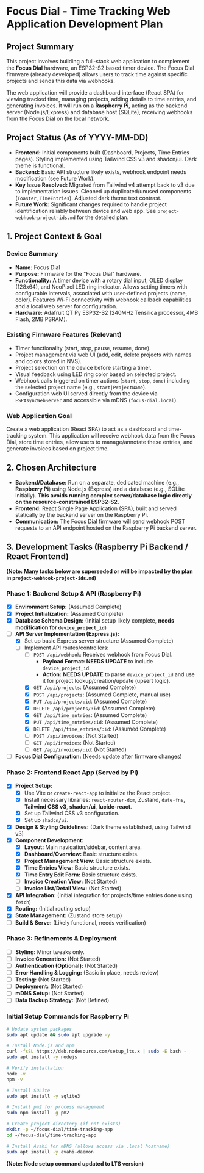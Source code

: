 # Focus Dial - Time Tracking Web Application Development Plan

## Project Summary

This project involves building a full-stack web application to complement the **Focus Dial** hardware, an ESP32-S2 based timer device. The Focus Dial firmware (already developed) allows users to track time against specific projects and sends this data via webhooks.

The web application will provide a dashboard interface (React SPA) for viewing tracked time, managing projects, adding details to time entries, and generating invoices. It will run on a **Raspberry Pi**, acting as the backend server (Node.js/Express) and database host (SQLite), receiving webhooks from the Focus Dial on the local network.

## Project Status (As of YYYY-MM-DD)

- **Frontend:** Initial components built (Dashboard, Projects, Time Entries pages). Styling implemented using Tailwind CSS v3 and shadcn/ui. Dark theme is functional.
- **Backend:** Basic API structure likely exists, webhook endpoint needs modification (see Future Work).
- **Key Issue Resolved:** Migrated from Tailwind v4 attempt back to v3 due to implementation issues. Cleaned up duplicated/unused components (`Toaster`, `TimeEntries`). Adjusted dark theme text contrast.
- **Future Work:** Significant changes required to handle project identification reliably between device and web app. See `project-webhook-project-ids.md` for the detailed plan.

## 1. Project Context & Goal

### Device Summary

- **Name:** Focus Dial
- **Purpose:** Firmware for the "Focus Dial" hardware.
- **Functionality:** A timer device with a rotary dial input, OLED display (128x64), and NeoPixel LED ring indicator. Allows setting timers with configurable intervals, associated with user-defined projects (name, color). Features Wi-Fi connectivity with webhook callback capabilities and a local web server for configuration.
- **Hardware:** Adafruit QT Py ESP32-S2 (240MHz Tensilica processor, 4MB Flash, 2MB PSRAM).

### Existing Firmware Features (Relevant)

- Timer functionality (start, stop, pause, resume, done).
- Project management via web UI (add, edit, delete projects with names and colors stored in NVS).
- Project selection on the device before starting a timer.
- Visual feedback using LED ring color based on selected project.
- Webhook calls triggered on timer actions (`start`, `stop`, `done`) including the selected project name (e.g., `start|ProjectName`).
- Configuration web UI served directly from the device via `ESPAsyncWebServer` and accessible via mDNS (`focus-dial.local`).

### Web Application Goal

Create a web application (React SPA) to act as a dashboard and time-tracking system. This application will receive webhook data from the Focus Dial, store time entries, allow users to manage/annotate these entries, and generate invoices based on project time.

## 2. Chosen Architecture

- **Backend/Database:** Run on a separate, dedicated machine (e.g., **Raspberry Pi**) using Node.js (Express) and a database (e.g., SQLite initially). **This avoids running complex server/database logic directly on the resource-constrained ESP32-S2.**
- **Frontend:** React Single Page Application (SPA), built and served statically by the backend server on the Raspberry Pi.
- **Communication:** The Focus Dial firmware will send webhook POST requests to an API endpoint hosted on the Raspberry Pi backend server.

## 3. Development Tasks (Raspberry Pi Backend / React Frontend)

**(Note: Many tasks below are superseded or will be impacted by the plan in `project-webhook-project-ids.md`)**

### Phase 1: Backend Setup & API (Raspberry Pi)

- [x] **Environment Setup:** (Assumed Complete)
- [x] **Project Initialization:** (Assumed Complete)
- [x] **Database Schema Design:** (Initial setup likely complete, **needs modification for `device_project_id`**)
- [ ] **API Server Implementation (Express.js):**
  - [x] Set up basic Express server structure (Assumed Complete)
  - [ ] Implement API routes/controllers:
    - [ ] `POST /api/webhook`: Receives webhook from Focus Dial.
      - **Payload Format:** **NEEDS UPDATE** to include `device_project_id`.
      - **Action:** **NEEDS UPDATE** to parse `device_project_id` and use it for project lookup/creation/update (upsert logic).
    - [x] `GET /api/projects`: (Assumed Complete)
    - [x] `POST /api/projects`: (Assumed Complete, manual use)
    - [x] `PUT /api/projects/:id`: (Assumed Complete)
    - [x] `DELETE /api/projects/:id`: (Assumed Complete)
    - [x] `GET /api/time_entries`: (Assumed Complete)
    - [x] `PUT /api/time_entries/:id`: (Assumed Complete)
    - [x] `DELETE /api/time_entries/:id`: (Assumed Complete)
    - [ ] `POST /api/invoices`: (Not Started)
    - [ ] `GET /api/invoices`: (Not Started)
    - [ ] `GET /api/invoices/:id`: (Not Started)
- [ ] **Focus Dial Configuration:** (Needs update after firmware changes)

### Phase 2: Frontend React App (Served by Pi)

- [x] **Project Setup:**
  - [x] Use Vite or `create-react-app` to initialize the React project.
  - [x] Install necessary libraries: `react-router-dom`, Zustand, `date-fns`, **Tailwind CSS v3**, **shadcn/ui**, **lucide-react**.
  - [x] Set up Tailwind CSS v3 configuration.
  - [x] Set up `shadcn/ui`.
- [x] **Design & Styling Guidelines:** (Dark theme established, using Tailwind v3)
- [x] **Component Development:**
  - [x] **Layout:** Main navigation/sidebar, content area.
  - [x] **Dashboard/Overview:** Basic structure exists.
  - [x] **Project Management View:** Basic structure exists.
  - [x] **Time Entries View:** Basic structure exists.
  - [x] **Time Entry Edit Form:** Basic structure exists.
  - [ ] **Invoice Creation View:** (Not Started)
  - [ ] **Invoice List/Detail View:** (Not Started)
- [x] **API Integration:** (Initial integration for projects/time entries done using `fetch`)
- [x] **Routing:** (Initial routing setup)
- [x] **State Management:** (Zustand store setup)
- [ ] **Build & Serve:** (Likely functional, needs verification)

### Phase 3: Refinements & Deployment

- [ ] **Styling:** Minor tweaks only.
- [ ] **Invoice Generation:** (Not Started)
- [ ] **Authentication (Optional):** (Not Started)
- [ ] **Error Handling & Logging:** (Basic in place, needs review)
- [ ] **Testing:** (Not Started)
- [ ] **Deployment:** (Not Started)
- [ ] **mDNS Setup:** (Not Started)
- [ ] **Data Backup Strategy:** (Not Defined)

### Initial Setup Commands for Raspberry Pi

```sh
# Update system packages
sudo apt update && sudo apt upgrade -y

# Install Node.js and npm
curl -fsSL https://deb.nodesource.com/setup_lts.x | sudo -E bash -
sudo apt install -y nodejs

# Verify installation
node -v
npm -v

# Install SQLite
sudo apt install -y sqlite3

# Install pm2 for process management
sudo npm install -g pm2

# Create project directory (if not exists)
mkdir -p ~/focus-dial/time-tracking-app
cd ~/focus-dial/time-tracking-app

# Install Avahi for mDNS (allows access via .local hostname)
sudo apt install -y avahi-daemon
```

**(Note: Node setup command updated to LTS version)**
